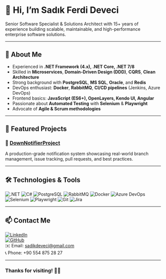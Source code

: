 # 👋 Hi, I’m Sadık Ferdi Deveci

Senior Software Specialist & Solutions Architect with 15+ years of experience building scalable, maintainable, and high-performance enterprise software solutions.

---

## 🚀 About Me

- Experienced in **.NET Framework (4.x), .NET Core, .NET 7/8**
- Skilled in **Microservices**, **Domain-Driven Design (DDD)**, **CQRS**, **Clean Architecture**
- Strong background with **PostgreSQL**, **MS SQL**, **Oracle**, and **Redis**
- DevOps enthusiast: **Docker**, **RabbitMQ**, **CI/CD pipelines** (Jenkins, Azure DevOps)
- Frontend basics: **JavaScript (ES6+), OpenLayers, Kendo UI, Angular**
- Passionate about **Automated Testing** with **Selenium** & **Playwright**
- Advocate of **Agile & Scrum methodologies**

---

## 📂 Featured Projects

### 🔔 [DownNotifierProject](https://github.com/sdeveci/DownNotifierProject)
A production-grade notification system showcasing real-world branch management, issue tracking, pull requests, and best practices.

---

## 🛠️ Technologies & Tools

![.NET](https://img.shields.io/badge/.NET-5C2D91?style=flat&logo=.net&logoColor=white)
![C#](https://img.shields.io/badge/C%23-239120?style=flat&logo=c-sharp&logoColor=white)
![PostgreSQL](https://img.shields.io/badge/PostgreSQL-336791?style=flat&logo=postgresql&logoColor=white)
![RabbitMQ](https://img.shields.io/badge/RabbitMQ-FF6600?style=flat&logo=rabbitmq&logoColor=white)
![Docker](https://img.shields.io/badge/Docker-2496ED?style=flat&logo=docker&logoColor=white)
![Azure DevOps](https://img.shields.io/badge/Azure_DevOps-0078D7?style=flat&logo=azuredevops&logoColor=white)
![Selenium](https://img.shields.io/badge/Selenium-43B02A?style=flat&logo=selenium&logoColor=white)
![Playwright](https://img.shields.io/badge/Playwright-000000?style=flat&logo=playwright&logoColor=white)
![Git](https://img.shields.io/badge/Git-F05032?style=flat&logo=git&logoColor=white)
![Jira](https://img.shields.io/badge/Jira-0052CC?style=flat&logo=jira&logoColor=white)

---

## 📫 Contact Me

[![LinkedIn](https://img.shields.io/badge/LinkedIn-0A66C2?style=flat&logo=linkedin&logoColor=white)](https://www.linkedin.com/in/sadık-deveci)  
[![GitHub](https://img.shields.io/badge/GitHub-181717?style=flat&logo=github&logoColor=white)](https://github.com/sdeveci)  
✉️ Email: sadikdeveci@gmail.com  
📞 Phone: +90 554 875 28 27

---

### Thanks for visiting! 👨‍💻
